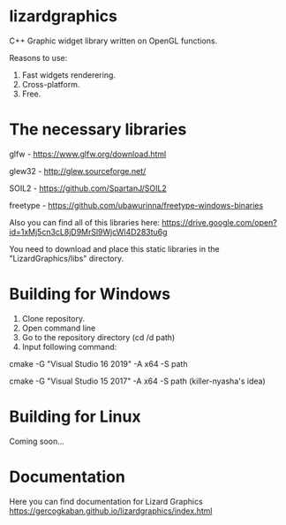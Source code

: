 ﻿# lizardgraphics
C++ Graphic widget library written on OpenGL functions.

Reasons to use:

1. Fast widgets renderering.
2. Сross-platform.
3. Free.

# The necessary libraries

glfw - https://www.glfw.org/download.html

glew32 - http://glew.sourceforge.net/

SOIL2 - https://github.com/SpartanJ/SOIL2

freetype - https://github.com/ubawurinna/freetype-windows-binaries

Also you can find all of this libraries here: https://drive.google.com/open?id=1xMj5cn3cL8jD9MrSl9WjcWl4D283tu6g

You need to download and place this static libraries in the "LizardGraphics/libs" directory.

# Building for Windows
1. Clone repository.
2. Open command line
3. Go to the repository directory (cd /d path)
4. Input following command:

cmake -G "Visual Studio 16 2019" -A x64 -S path

cmake -G "Visual Studio 15 2017" -A x64 -S path (killer-nyasha's idea)

# Building for Linux
Coming soon...

# Documentation
Here you can find documentation for Lizard Graphics https://gercogkaban.github.io/lizardgraphics/index.html
